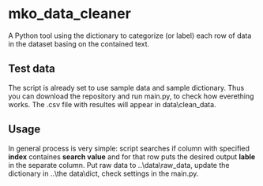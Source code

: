 # mko_data_cleaner
A Python tool using the dictionary to categorize (or label) each row of data in the dataset basing on the contained text.

## Test data
The script is already set to use sample data and sample dictionary. Thus you can download the repository and run main.py, to check how everething works.
The .csv file with resultes will appear in data\clean_data.

## Usage
In general process is very simple: script searches if column with specified **index** containes **search value** and for that row puts the desired output **lable** in the separate column.
Put raw data to ..\data\raw_data, update the dictionary in ..\the data\dict, check settings in the main.py. 
